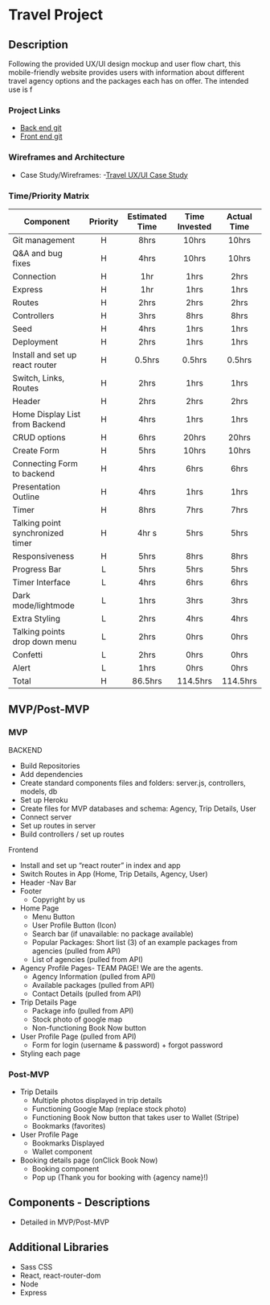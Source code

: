 # Travel Project

## Description

Following the provided UX/UI design mockup and user flow chart, this mobile-friendly website provides users with information about different travel agency options and the packages each has on offer. The intended use is f

### Project Links

- [Back end git](https://github.com/cjmccaskill/travel-project-api)
- [Front end git](https://github.com/cjmccaskill/travel-project)

### Wireframes and Architecture

- Case Study/Wireframes: -[Travel UX/UI Case Study](https://www.behance.net/gallery/113994573/Travel-UX-UI-Case-Study)

### Time/Priority Matrix

| Component                        | Priority | Estimated Time | Time Invested | Actual Time |
| -------------------------------- | :------: | :------------: | :-----------: | :---------: |
| Git management                   |    H     |      8hrs      |     10hrs     |    10hrs    |
| Q&A and bug fixes                |    H     |      4hrs      |     10hrs     |    10hrs    |
| Connection                       |    H     |      1hr       |     1hrs      |    2hrs     |
| Express                          |    H     |      1hr       |     1hrs      |    1hrs     |
| Routes                           |    H     |      2hrs      |     2hrs      |    2hrs     |
| Controllers                      |    H     |      3hrs      |     8hrs      |    8hrs     |
| Seed                             |    H     |      4hrs      |     1hrs      |    1hrs     |
| Deployment                       |    H     |      2hrs      |     1hrs      |    1hrs     |
| Install and set up react router  |    H     |     0.5hrs     |    0.5hrs     |   0.5hrs    |
| Switch, Links, Routes            |    H     |      2hrs      |     1hrs      |    1hrs     |
| Header                           |    H     |      2hrs      |     2hrs      |    2hrs     |
| Home Display List from Backend   |    H     |      4hrs      |     1hrs      |    1hrs     |
| CRUD options                     |    H     |      6hrs      |     20hrs     |    20hrs    |
| Create Form                      |    H     |      5hrs      |     10hrs     |    10hrs    |
| Connecting Form to backend       |    H     |      4hrs      |     6hrs      |    6hrs     |
| Presentation Outline             |    H     |      4hrs      |     1hrs      |    1hrs     |
| Timer                            |    H     |      8hrs      |     7hrs      |    7hrs     |
| Talking point synchronized timer |    H     |     4hr s      |     5hrs      |    5hrs     |
| Responsiveness                   |    H     |      5hrs      |     8hrs      |    8hrs     |
| Progress Bar                     |    L     |      5hrs      |     5hrs      |    5hrs     |
| Timer Interface                  |    L     |      4hrs      |     6hrs      |    6hrs     |
| Dark mode/lightmode              |    L     |      1hrs      |     3hrs      |    3hrs     |
| Extra Styling                    |    L     |      2hrs      |     4hrs      |    4hrs     |
| Talking points drop down menu    |    L     |      2hrs      |     0hrs      |    0hrs     |
| Confetti                         |    L     |      2hrs      |     0hrs      |    0hrs     |
| Alert                            |    L     |      1hrs      |     0hrs      |    0hrs     |
| Total                            |    H     |    86.5hrs     |   114.5hrs    |  114.5hrs   |

## MVP/Post-MVP

### MVP

BACKEND

- Build Repositories
- Add dependencies
- Create standard components files and folders: server.js, controllers, models, db
- Set up Heroku
- Create files for MVP databases and schema: Agency, Trip Details, User
- Connect server
- Set up routes in server
- Build controllers / set up routes

Frontend

- Install and set up “react router” in index and app
- Switch Routes in App (Home, Trip Details, Agency, User)
- Header
  -Nav Bar
- Footer
  - Copyright by us
- Home Page
  - Menu Button
  - User Profile Button (Icon)
  - Search bar (if unavailable: no package available)
  - Popular Packages: Short list (3) of an example packages from agencies (pulled from API)
  - List of agencies (pulled from API)
- Agency Profile Pages- TEAM PAGE! We are the agents.
  - Agency Information (pulled from API)
  - Available packages (pulled from API)
  - Contact Details (pulled from API)
- Trip Details Page
  - Package info (pulled from API)
  - Stock photo of google map
  - Non-functioning Book Now button
- User Profile Page (pulled from API)
  - Form for login (username & password) + forgot password
- Styling each page

### Post-MVP

- Trip Details
  - Multiple photos displayed in trip details
  - Functioning Google Map (replace stock photo)
  - Functioning Book Now button that takes user to Wallet (Stripe)
  - Bookmarks (favorites)
- User Profile Page
  - Bookmarks Displayed
  - Wallet component
- Booking details page (onClick Book Now)
  - Booking component
  - Pop up (Thank you for booking with {agency name}!)

## Components - Descriptions

- Detailed in MVP/Post-MVP

## Additional Libraries

- Sass CSS
- React, react-router-dom
- Node
- Express
